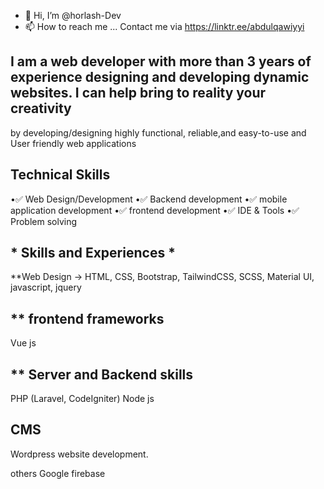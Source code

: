 - 👋 Hi, I’m @horlash-Dev
- 📫 How to reach me ... Contact me via https://linktr.ee/abdulqawiyyi
<!---
horlash-Dev/horlash-Dev is a ✨ special ✨ repository because its `README.md` (this file) appears on your GitHub profile.
You can click the Preview link to take a look at your changes.
---> 
## I am a web developer with more than 3 years of experience designing and developing dynamic websites. I can help bring to reality your creativity
 by developing/designing highly functional, reliable,and easy-to-use and User friendly web applications

## Technical Skills
•✅ Web Design/Development
•✅ Backend development
•✅ mobile application development
•✅ frontend development
•✅ IDE & Tools
•✅ Problem solving

## * Skills and Experiences * 
 
  **Web Design -> HTML, CSS, Bootstrap, TailwindCSS, SCSS, Material UI, javascript, jquery
  
##  ** frontend frameworks
 Vue js 
 
##  ** Server and Backend skills
   PHP (Laravel, CodeIgniter)
   Node js
   ## CMS
   Wordpress website development.
   
  others 
  Google firebase
